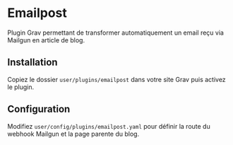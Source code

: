 # Emailpost

Plugin Grav permettant de transformer automatiquement un email reçu via Mailgun en article de blog.

## Installation

Copiez le dossier `user/plugins/emailpost` dans votre site Grav puis activez le plugin.

## Configuration

Modifiez `user/config/plugins/emailpost.yaml` pour définir la route du webhook Mailgun et la page parente du blog.
